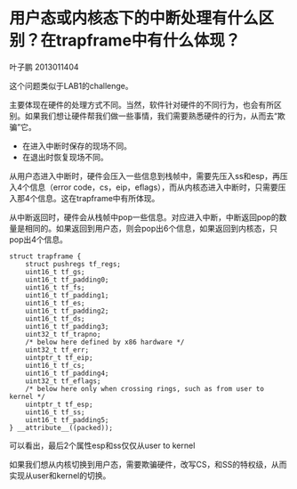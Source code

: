 # 用户态或内核态下的中断处理有什么区别？在trapframe中有什么体现？

叶子鹏 2013011404

这个问题类似于LAB1的challenge。

主要体现在硬件的处理方式不同。当然，软件针对硬件的不同行为，也会有所区别。如果我们想让硬件帮我们做一些事情，我们需要熟悉硬件的行为，从而去“欺骗”它。

+ 在进入中断时保存的现场不同。
+ 在退出时恢复现场不同。

从用户态进入中断时，硬件会压入一些信息到栈帧中，需要先压入ss和esp，再压入4个信息（error code，cs，eip，eflags），而从内核态进入中断时，只需要压入那4个信息。这在trapframe中有所体现。

从中断返回时，硬件会从栈帧中pop一些信息。对应进入中断，中断返回pop的数量是相同的。如果返回到用户态，则会pop出6个信息，如果返回到内核态，只pop出4个信息。

```
struct trapframe {
    struct pushregs tf_regs;
    uint16_t tf_gs;
    uint16_t tf_padding0;
    uint16_t tf_fs;
    uint16_t tf_padding1;
    uint16_t tf_es;
    uint16_t tf_padding2;
    uint16_t tf_ds;
    uint16_t tf_padding3;
    uint32_t tf_trapno;
    /* below here defined by x86 hardware */
    uint32_t tf_err;
    uintptr_t tf_eip;
    uint16_t tf_cs;
    uint16_t tf_padding4;
    uint32_t tf_eflags;
    /* below here only when crossing rings, such as from user to kernel */
    uintptr_t tf_esp;
    uint16_t tf_ss;
    uint16_t tf_padding5;
} __attribute__((packed));
```

可以看出，最后2个属性esp和ss仅仅从user to kernel

如果我们想从内核切换到用户态，需要欺骗硬件，改写CS，和SS的特权级，从而实现从user和kernel的切换。

